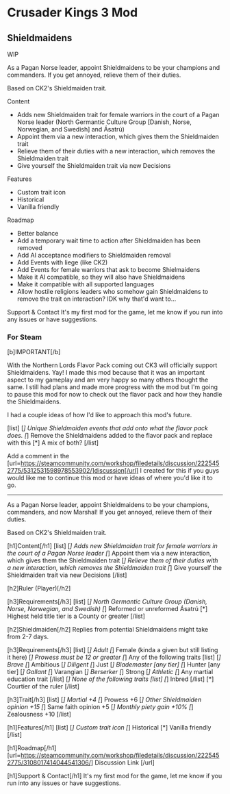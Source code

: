 # Crusader Kings 3 Mod
## Shieldmaidens

WIP

As a Pagan Norse leader, appoint Shieldmaidens to be your champions and commanders. If you get annoyed, relieve them of their duties. 

Based on CK2's Shieldmaiden trait.

Content
* Adds new Shieldmaiden trait for female warriors in the court of a Pagan Norse leader (North Germantic Culture Group [Danish, Norse, Norwegian, and Swedish] and Ásatrú) 
* Appoint them via a new interaction, which gives them the Shieldmaiden trait
* Relieve them of their duties with a new interaction, which removes the Shieldmaiden trait
* Give yourself the Shieldmaiden trait via new Decisions


Features
* Custom trait icon
* Historical
* Vanilla friendly


Roadmap
* Better balance 
* Add a temporary wait time to action after Shieldmaiden has been removed
* Add AI acceptance modifiers to Shieldmaiden removal
* Add Events with liege (like CK2)
* Add Events for female warriors that ask to become Shielmaidens
* Make it AI compatible, so they will also have Shieldmaidens
* Make it compatible with all supported languages
* Allow hostile religions leaders who somehow gain Shieldmaidens to remove the trait on interaction? IDK why that'd want to...


Support & Contact
It's my first mod for the game, let me know if you run into any issues or have suggestions.

### For Steam
[b]IMPORTANT[/b]

With the Northern Lords Flavor Pack coming out CK3 will officially support Shieldmaidens. Yay! I made this mod because that it was an important aspect to my gameplay and am very happy so many others thought the same. I still had plans and made more progress with the mod but I'm going to pause this mod for now to check out the flavor pack and how they handle the Shieldmaidens. 

I had a couple ideas of how I'd like to approach this mod's future.

[list]
  [*] Unique Shieldmaiden events that add onto what the flavor pack does.
  [*] Remove the Shieldmaidens added to the flavor pack and replace with this
  [*] A mix of both?
[/list]

Add a comment in the [url=https://steamcommunity.com/workshop/filedetails/discussion/2225452775/5312531598978553902/]discussion[/url] I created for this if you guys would like me to continue this mod or have ideas of where you'd like it to go.

------------------------------


As a Pagan Norse leader, appoint Shieldmaidens to be your champions, commanders, and now Marshal! If you get annoyed, relieve them of their duties. 

Based on CK2's Shieldmaiden trait.

[h1]Content[/h1]
[list]
    [*] Adds new Shieldmaiden trait for female warriors in the court of a Pagan Norse leader
    [*] Appoint them via a new interaction, which gives them the Shieldmaiden trait
    [*] Relieve them of their duties with a new interaction, which removes the Shieldmaiden trait
    [*] Give yourself the Shieldmaiden trait via new Decisions
[/list]

[h2]Ruler (Player)[/h2]

[h3]Requirements[/h3]
[list]
    [*] North Germantic Culture Group (Danish, Norse, Norwegian, and Swedish)
    [*] Reformed or unreformed Ásatrú
    [*] Highest held title tier is a County or greater
[/list]

[h2]Shieldmaiden[/h2]
Replies from potential Shieldmaidens might take from 2-7 days.

[h3]Requirements[/h3]
[list]
    [*] Adult
    [*] Female (kinda a given but still listing it here)
    [*] Prowess must be 12 or greater
    [*] Any of the following traits 
    [list]
        [*] Brave
        [*] Ambitious
        [*] Diligent
        [*] Just
        [*] Blademaster [any tier]
        [*] Hunter [any tier]
        [*] Gallant
        [*] Varangian
        [*] Berserker
        [*] Strong
        [*] Athletic
        [*] Any martial education trait
    [/list]
    [*] None of the following traits
    [list]
        [*] Inbred
    [/list]
    [*] Courtier of the ruler
[/list]

[h3]Trait[/h3]
[list]
    [*] Martial +4
    [*] Prowess +6
    [*] Other Shieldmaiden opinion +15
    [*] Same faith opinion +5
    [*] Monthly piety gain +10%
    [*] Zealousness +10
[/list]

[h1]Features[/h1]
[list]
    [*] Custom trait icon
    [*] Historical
    [*] Vanilla friendly
[/list]

[h1]Roadmap[/h1]
[url=https://steamcommunity.com/workshop/filedetails/discussion/2225452775/3108017414044541306/] Discussion Link [/url]


[h1]Support & Contact[/h1]
It's my first mod for the game, let me know if you run into any issues or have suggestions.